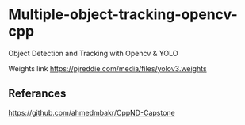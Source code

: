 # Multiple-object-tracking-opencv-cpp
Object Detection and Tracking with Opencv &amp; YOLO

Weights link
https://pjreddie.com/media/files/yolov3.weights


## Referances
https://github.com/ahmedmbakr/CppND-Capstone
